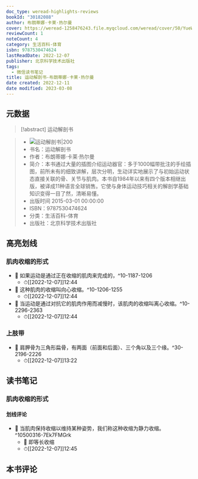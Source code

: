 ```yaml
---
doc_type: weread-highlights-reviews
bookId: "30182088"
author: 布朗蒂娜·卡莱·热尔曼
cover: https://weread-1258476243.file.myqcloud.com/weread/cover/50/YueWen_30182088/t7_YueWen_30182088.jpg
reviewCount: 1
noteCount: 4
category: 生活百科-体育
isbn: 9787530474624
lastReadDate: 2022-12-07
publisher: 北京科学技术出版社
tags:
  - 微信读书笔记
title: 运动解剖书-布朗蒂娜·卡莱·热尔曼
date created: 2022-12-11
date modified: 2023-03-08
---
```


## 元数据

>[!abstract] 运动解剖书

> - ![运动解剖书|200](https://weread-1258476243.file.myqcloud.com/weread/cover/50/YueWen_30182088/t7_YueWen_30182088.jpg)
> - 书名：运动解剖书
> - 作者：布朗蒂娜·卡莱·热尔曼
> - 简介：本书通过大量的插图介绍运动器官：多于1000幅带批注的手绘插图，前所未有的细致讲解，层次分明，生动详实地展示了与初始运动状态直接关联的骨、关节与肌肉。本书自1984年以来有四个版本相继出版，被译成11种语言全球销售。它使与身体运动技巧相关的解剖学基础知识变得一目了然，清晰易懂。
> - 出版时间 2015-03-01 00:00:00
> - ISBN：9787530474624
> - 分类：生活百科-体育
> - 出版社：北京科学技术出版社

## 高亮划线

### 肌肉收缩的形式

- 📌 如果运动是通过正在收缩的肌肉来完成的，^10-1187-1206
	- ⏱[[2022-12-07]]12:44
- 📌 这种肌肉的收缩叫向心收缩。^10-1206-1255
	- ⏱[[2022-12-07]]12:44
- 📌 当运动是通过对抗它的肌肉作用而减慢时，该肌肉的收缩叫离心收缩。^10-2296-2363
	- ⏱[[2022-12-07]]12:44

### 上肢带

- 📌 肩胛骨为三角形扁骨，有两面（前面和后面）、三个角以及三个缘。^30-2196-2226
	- ⏱[[2022-12-07]]13:22

## 读书笔记

### 肌肉收缩的形式

#### 划线评论

- 📌 当肌肉保持收缩以维持某种姿势，我们称这种收缩为静力收缩。^10500316-7Ek7FMGrk
	- 💭 即等长收缩
	- ⏱[[2022-12-07]]12:45

## 本书评论
